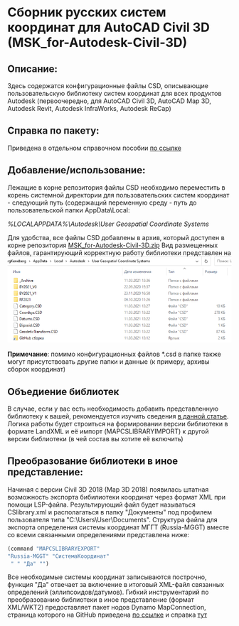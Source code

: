 # Сборник русских систем координат для AutoCAD Civil 3D (MSK_for-Autodesk-Civil-3D)
## Описание:
Здесь содержатся конфигурационные файлы CSD, описывающие пользовательскую библиотеку систем координат для всех продуктов Autodesk (первоочередно, для AutoCAD Civil 3D, AutoCAD Map 3D, Autodesk Revit, Autodesk InfraWorks, Autodesk ReCap)
## Справка по пакету:
Приведена в отдельном справочном пособии [по ссылке](https://inj9.gitbook.io/msk-for-civil-3d/)
## Добавление/использование:
Лежащие в корне репозитория файлы CSD необходимо переместить в корень системной директории для пользовательских систем координат - следующий путь (содержащий переменную среду - путь до пользовательской папки AppData\Local:

*%LOCALAPPDATA%\Autodesk\User Geospatial Coordinate Systems*

Для удобства, все файлы CSD добавлены в архив, который доступен в корне репозитория [MSK_for-Autodesk-Civil-3D.zip](https://github.com/GeorgGrebenyuk/MSK_for-Autodesk-Civil-3D/raw/master/MSK_for-Autodesk-Civil-3D.zip)
Вид размещенных файлов, гарантирующий корректную работу библиотеки представлен на ![скриншоте ниже:](/Docs/Screen/Root1.png)

**Примечание**: помимо конфигурационных файлов \*.csd в папке также могут присутствовать другие папки и данные (к примеру, архивы сборок координат)
## Объедиение библиотек
В случае, если у вас есть необходимость добавить представленную библиотеку к вашей, рекомендуется изучить сведения [в данной статье](https://zen.yandex.ru/media/id/5d0dba97ecd5cf00afaf2938/pogrujaemsia-v-sistemy-koordinat-chast-4-avtomatizaciia-formirovaniia-biblioteki-sk-607707d2bfba535c1acb63d1). Логика работы будет строиться на формировании версии библиотеки в формате LandXML и её импорт (MAPCSLIBRARYIMPORT) к другой версии библиотеки (в чей состав вы хотите её включить)
## Преобразование библиотеки в иное представление:
Начиная с версии Civil 3D 2018 (Map 3D 2018) появилась штатная возможность экспорта бибилиотеки координат через формат XML при помощи LSP-файла. Результирующий файл будет называться CSlibrary.xml и располагаться в папку "Документы" под профилем пользователя типа "C:\Users\User\Documents". Структура файла для экспорта определения системы координат МГГТ (Russia-MGGT) вместе со всеми связанными определениями представлена ниже:
```lisp
(command "MAPCSLIBRARYEXPORT"
"Russia-MGGT" "СистемаКоординат"
 " " "Да" "")
```
Все необходимые системы координат записываются построчно, функция "Да" отвечает за включение в итоговый XML-файл связанных определений (эллипсоидов/датумов).
Гибкий инструментарий по преобразованию библиотеки в иное представление (формат XML/WKT2) предоставляет пакет нодов Dynamo MapConnection, страница которого на GitHub приведена [по ссылке](https://github.com/TBS-Software/Dynamo.MapConnection) и справка [тут](https://inj9.gitbook.io/dynamo-mapconnection/)
